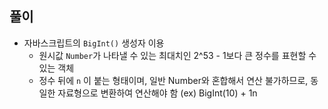 ## 풀이

- 자바스크립트의 `BigInt()` 생성자 이용
  - 원시값 `Number`가 나타낼 수 있는 최대치인 2^53 - 1보다 큰 정수를 표현할 수 있는 객체
  - 정수 뒤에 `n` 이 붙는 형태이며, 일반 Number와 혼합해서 연산 불가하므로, 동일한 자료형으로 변환하여 연산해야 함 (ex) BigInt(10) + 1n
